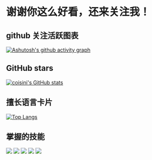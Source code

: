 # 谢谢你这么好看，还来关注我！

## github 关注活跃图表

[![Ashutosh's github activity graph](https://activity-graph.herokuapp.com/graph?username=ffboke&theme=dracula)](https://github.com/ashutosh00710/github-readme-activity-graph)

## GitHub stars

[![coisini's GitHub stats](https://github-readme-stats.vercel.app/api?username=ffboke&show_icons=true&theme=radical&include_all_commits=true)](https://github.com/anuraghazra/github-readme-stats)

## 擅长语言卡片

[![Top Langs](https://github-readme-stats.vercel.app/api/top-langs/?username=ffboke&card_width=500px)](https://github.com/anuraghazra/github-readme-stats)

## 掌握的技能

![](https://img.shields.io/badge/-Nodejs-43853d?style=flat-square&logo=Node.js&logoColor=white)
![](https://img.shields.io/badge/-WebRTC-008000?style=flat-square&logo=WebRTC&labelColor=90EE90&color=fff)
![](https://img.shields.io/badge/-JavaScript-e5cd0c?style=flat-square&logo=JavaScript&labelColor=f7df1e&logoColor=000)
![](https://img.shields.io/badge/-Vue.js-29beb0?style=flat-square&logo=vue.js&labelColor=ffffff&color=4FC08D)
![](https://img.shields.io/badge/-React-29beb0?style=flat-square&logo=React&labelColor=ffffff&color=61DAFB)
